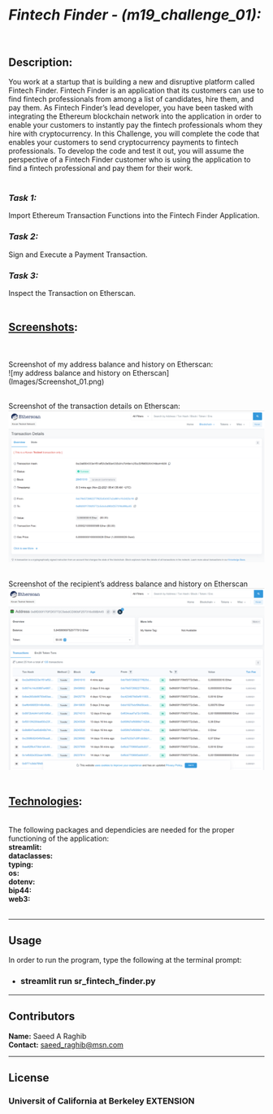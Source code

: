 # *Fintech Finder - (m19_challenge_01):*<br><br>

## **Description:**<br>
You work at a startup that is building a new and disruptive platform called Fintech Finder. Fintech Finder is an application that its customers can use to find fintech professionals from among a list of candidates, hire them, and pay them. As Fintech Finder’s lead developer, you have been tasked with integrating the Ethereum blockchain network into the application in order to enable your customers to instantly pay the fintech professionals whom they hire with cryptocurrency. In this Challenge, you will complete the code that enables your customers to send cryptocurrency payments to fintech professionals. To develop the code and test it out, you will assume the perspective of a Fintech Finder customer who is using the application to find a fintech professional and pay them for their work.
<br>
<br>

### ***Task 1:***<br>
Import Ethereum Transaction Functions into the Fintech Finder Application.
<br>
### ***Task 2:***<br>
Sign and Execute a Payment Transaction.
<br>
### ***Task 3:***<br>
Inspect the Transaction on Etherscan.
<br>
<br>

## <U>Screenshots</U>: 
<br>
<br>
Screenshot of my address balance and history on Etherscan:
<br>
![my address balance and history on Etherscan](Images/Screenshot_01.png)
<br>
<br>

Screenshot of the transaction details on Etherscan:
<br>
![Transaction details on Etherscan](Images/Screenshot_02.png)
<br>
<br>

Screenshot of the recipient’s address balance and history on Etherscan
<br>
![Recipient's address balance on Etherscan](Images/Screenshot_03.png)
<br>
<br>

## <U>Technologies</U>: 
<br>
The following packages and dependicies are needed for the proper functioning of the application:
<br>
<b>
streamlit:<br>
dataclasses:<br>
typing:<br>
os:<br>
dotenv:<br>
bip44:<br>
web3:<br>
</b>
<br>

---

## Usage

In order to run the program, type the following at the terminal prompt:
* ### streamlit run sr_fintech_finder.py

---

## Contributors

**Name:** Saeed A Raghib<br>
**Contact:** saeed_raghib@msn.com

---

## License

### Universit of California at Berkeley EXTENSION
